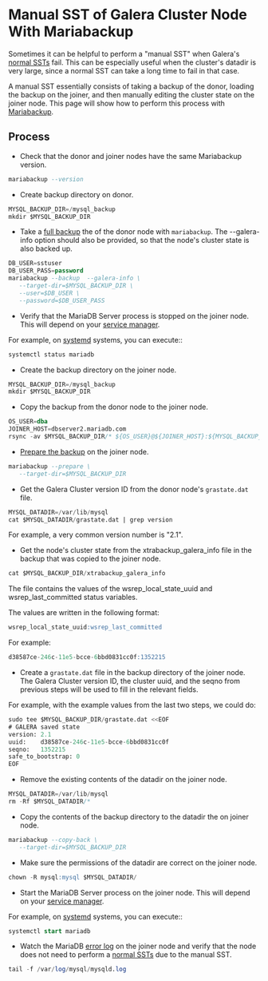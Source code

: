 # Manual SST of Galera Cluster Node With Mariabackup

Sometimes it can be helpful to perform a "manual SST" when Galera's [normal SSTs](/replication/galera-cluster/state-snapshot-transfers-ssts-in-galera-cluster/introduction-to-state-snapshot-transfers-ssts) fail. This can be especially useful when the cluster's <a undefined>datadir</a> is very large, since a normal SST can take a long time to fail in that case.

A manual SST essentially consists of taking a backup of the donor, loading the backup on the joiner, and then manually editing the cluster state on the joiner node. This page will show how to perform this process with [Mariabackup](/mariadb-administration/backing-up-and-restoring-databases/mariabackup).

## Process

- Check that the donor and joiner nodes have the same Mariabackup version.

```sql
mariabackup --version
```

- Create backup directory on donor.

```sql
MYSQL_BACKUP_DIR=/mysql_backup
mkdir $MYSQL_BACKUP_DIR
```

- Take a [full backup](/mariadb-administration/backing-up-and-restoring-databases/mariabackup/full-backup-and-restore-with-mariabackup) the of the donor node with `mariabackup`. The <a undefined>--galera-info</a> option should also be provided, so that the node's cluster state is also backed up.

```sql
DB_USER=sstuser
DB_USER_PASS=password
mariabackup --backup  --galera-info \
   --target-dir=$MYSQL_BACKUP_DIR \
   --user=$DB_USER \
   --password=$DB_USER_PASS
```

- Verify that the MariaDB Server process is stopped on the joiner node. This will depend on your [service manager](/kb/en/starting-and-stopping-mariadb-starting-and-stopping-mariadb/).

For example, on [systemd](/mariadb-administration/getting-installing-and-upgrading-mariadb/starting-and-stopping-mariadb/systemd) systems, you can execute::

```sql
systemctl status mariadb
```

- Create the backup directory on the joiner node.

```sql
MYSQL_BACKUP_DIR=/mysql_backup
mkdir $MYSQL_BACKUP_DIR
```

- Copy the backup from the donor node to the joiner node.

```sql
OS_USER=dba
JOINER_HOST=dbserver2.mariadb.com
rsync -av $MYSQL_BACKUP_DIR/* ${OS_USER}@${JOINER_HOST}:${MYSQL_BACKUP_DIR}
```

- [Prepare the backup](/kb/en/full-backup-and-restore-with-mariabackup/#preparing-the-backup) on the joiner node.

```sql
mariabackup --prepare \
   --target-dir=$MYSQL_BACKUP_DIR
```

- Get the Galera Cluster version ID from the donor node's `grastate.dat` file.

```sql
MYSQL_DATADIR=/var/lib/mysql
cat $MYSQL_DATADIR/grastate.dat | grep version
```

For example, a very common version number is "2.1".

- Get the node's cluster state from the <a undefined>xtrabackup_galera_info</a> file in the backup that was copied to the joiner node.

```sql
cat $MYSQL_BACKUP_DIR/xtrabackup_galera_info
```

The file contains the values of the <a undefined>wsrep_local_state_uuid</a> and <a undefined>wsrep_last_committed</a> status variables.

The values are written in the following format:

```sql
wsrep_local_state_uuid:wsrep_last_committed
```

For example:

```sql
d38587ce-246c-11e5-bcce-6bbd0831cc0f:1352215
```

- Create a `grastate.dat` file in the backup directory of the joiner node. The Galera Cluster version ID, the cluster uuid, and the seqno from previous steps will be used to fill in the relevant fields.

For example, with the example values from the last two steps, we could do:

```sql
sudo tee $MYSQL_BACKUP_DIR/grastate.dat <<EOF
# GALERA saved state
version: 2.1
uuid:    d38587ce-246c-11e5-bcce-6bbd0831cc0f
seqno:   1352215
safe_to_bootstrap: 0
EOF
```

- Remove the existing contents of the <a undefined>datadir</a> on the joiner node.

```sql
MYSQL_DATADIR=/var/lib/mysql
rm -Rf $MYSQL_DATADIR/*
```

- Copy the contents of the backup directory to the <a undefined>datadir</a> the on joiner node.

```sql
mariabackup --copy-back \
   --target-dir=$MYSQL_BACKUP_DIR
```

- Make sure the permissions of the <a undefined>datadir</a> are correct on the joiner node.

```sql
chown -R mysql:mysql $MYSQL_DATADIR/
```

- Start the MariaDB Server process on the joiner node. This will depend on your [service manager](/kb/en/starting-and-stopping-mariadb-starting-and-stopping-mariadb/).

For example, on [systemd](/mariadb-administration/getting-installing-and-upgrading-mariadb/starting-and-stopping-mariadb/systemd) systems, you can execute::

```sql
systemctl start mariadb
```

- Watch the MariaDB [error log](/mariadb-administration/server-monitoring-logs/error-log) on the joiner node and verify that the node does not need to perform a [normal SSTs](/replication/galera-cluster/state-snapshot-transfers-ssts-in-galera-cluster/introduction-to-state-snapshot-transfers-ssts) due to the manual SST.

```sql
tail -f /var/log/mysql/mysqld.log
```